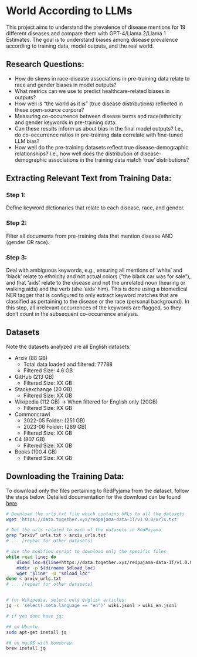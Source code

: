 # World According to LLMs

This project aims to understand the prevalence of disease mentions for 19 different diseases and compare them with GPT-4/Llama 2/Llama 1 Estimates. The goal is to understand biases among disease prevalence according to training data, model outputs, and the real world.

## Research Questions:

- How do skews in race-disease associations in pre-training data relate to race and gender biases in model outputs?
- What metrics can we use to predict healthcare-related biases in outputs?
- How well is “the world as it is” (true disease distributions) reflected in these open-source corpora?
- Measuring co-occurrence between disease terms and race/ethnicity and gender keywords in pre-training data.
- Can these results inform us about bias in the final model outputs? I.e., do co-occurrence ratios in pre-training data correlate with fine-tuned LLM bias?
- How well do the pre-training datasets reflect true disease-demographic relationships? I.e., how well does the distribution of disease-demographic associations in the training data match ‘true’ distributions?

## Extracting Relevant Text from Training Data:

### Step 1:
Define keyword dictionaries that relate to each disease, race, and gender.

### Step 2:
Filter all documents from pre-training data that mention disease AND (gender OR race).

### Step 3:
Deal with ambiguous keywords, e.g., ensuring all mentions of ‘white’ and ‘black’ relate to ethnicity and not actual colors (”the black car was for sale”), and that ‘aids’ relate to the disease and not the unrelated noun (hearing or walking aids) and the verb (she ‘aids’ him). This is done using a biomedical NER tagger that is configured to only extract keyword matches that are classified as pertaining to the disease or the race (personal background). In this step, all irrelevant occurrences of the keywords are flagged, so they don’t count in the subsequent co-occurrence analysis.

## Datasets

Note the datasets analyzed are all English datasets. 

- Arxiv (88 GB)
    - Total data loaded and filtered: 77788
    - Filtered Size: 4.6 GB
- GitHub (213 GB)
    - Filtered Size: XX GB
- Stackexchange (20 GB)
    - Filtered Size: XX GB
- Wikipedia (112 GB) -> When filtered for English only (20GB)
    - Filtered Size: XX GB
- Commoncrawl
    - 2022-05 Folder: (251 GB)
    - 2023-06 Folder: (289 GB)
    - Filtered Size: XX GB
- C4 (807 GB)
    - Filtered Size: XX GB
- Books (100.4 GB)
    - Filtered Size: XX GB

## Downloading the Training Data:

To download only the files pertaining to RedPyjama from the dataset, follow the steps below. Detailed documentation for the download can be found [here](https://huggingface.co/datasets/togethercomputer/RedPajama-Data-1T).

```bash
# Download the urls.txt file which contains URLs to all the datasets
wget 'https://data.together.xyz/redpajama-data-1T/v1.0.0/urls.txt'

# Get the urls related to each of the datasets in RedPajama
grep “arxiv” urls.txt > arxiv_urls.txt
# ... [repeat for other datasets]

# Use the modified script to download only the specific files
while read line; do
    dload_loc=${line#https://data.together.xyz/redpajama-data-1T/v1.0.0/}
    mkdir -p $(dirname $dload_loc)
    wget "$line" -O "$dload_loc"
done < arxiv_urls.txt
# ... [repeat for other datasets]


# for Wikipedia, select only english articles:
jq -c 'select(.meta.language == "en")' wiki.jsonl > wiki_en.jsonl

# if you dont have jq:

## on Ubuntu:
sudo apt-get install jq

## on macOS with Homebrew:
brew install jq
